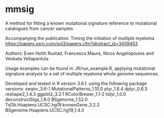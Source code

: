 # mmsig
A method for fitting a known mutational signature reference to mutational catalogues from cancer samples

Accompanying the publication: 
Timing the initiation of multiple myeloma https://papers.ssrn.com/sol3/papers.cfm?abstract_id=3409453

Authors: Even Holth Rustad, Francesco Maura, Nicos Angelopoulos and Venkata Yellapantula

Usage examples can be found in ./R/run_example.R, applying mutational signature analysis to a set of multiple myeloma whole genome sequences. 

Developed and tested in R version 3.6.1. using the following package versions:
seqinr_3.6-1
MutationalPatterns_1.10.0
plyr_1.8.4
dplyr_0.8.3
reshape2_1.4.3
ggplot2_3.2.1
RColorBrewer_1.1-2
tidyr_1.0.0
deconstructSigs_1.8.0
BSgenome_1.52.0
TxDb.Hsapiens.UCSC.hg19.knownGene_3.2.2
BSgenome.Hsapiens.UCSC.hg19_1.4.0 